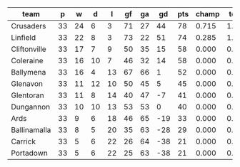 |     team     | p  | w  | d  | l  | gf | ga | gd  | pts | champ | top2  | top3  | top4  |  5-7  | bot4  | bot3  | bot2  |
|--------------|----|----|----|----|----|----|-----|-----|-------|-------|-------|-------|-------|-------|-------|-------|
| Crusaders    | 33 | 24 |  6 |  3 | 71 | 27 |  44 |  78 | 0.715 | 1.000 | 1.000 | 1.000 | 0.000 | 0.000 | 0.000 | 0.000|
| Linfield     | 33 | 22 |  8 |  3 | 73 | 22 |  51 |  74 | 0.285 | 1.000 | 1.000 | 1.000 | 0.000 | 0.000 | 0.000 | 0.000|
| Cliftonville | 33 | 17 |  7 |  9 | 50 | 35 |  15 |  58 | 0.000 | 0.000 | 0.466 | 0.960 | 0.040 | 0.000 | 0.000 | 0.000|
| Coleraine    | 33 | 16 | 10 |  7 | 46 | 32 |  14 |  58 | 0.000 | 0.000 | 0.525 | 0.968 | 0.032 | 0.000 | 0.000 | 0.000|
| Ballymena    | 33 | 16 |  4 | 13 | 67 | 66 |   1 |  52 | 0.000 | 0.000 | 0.010 | 0.072 | 0.928 | 0.000 | 0.000 | 0.000|
| Glenavon     | 33 | 11 | 12 | 10 | 50 | 45 |   5 |  45 | 0.000 | 0.000 | 0.000 | 0.000 | 0.758 | 0.001 | 0.000 | 0.000|
| Glentoran    | 33 | 11 |  8 | 14 | 40 | 47 |  -7 |  41 | 0.000 | 0.000 | 0.000 | 0.000 | 0.612 | 0.018 | 0.000 | 0.000|
| Dungannon    | 33 | 10 | 10 | 13 | 53 | 53 |   0 |  40 | 0.000 | 0.000 | 0.000 | 0.000 | 0.626 | 0.018 | 0.001 | 0.000|
| Ards         | 33 |  9 |  6 | 18 | 46 | 65 | -19 |  33 | 0.000 | 0.000 | 0.000 | 0.000 | 0.004 | 0.964 | 0.196 | 0.001|
| Ballinamalla | 33 |  8 |  5 | 20 | 35 | 63 | -28 |  29 | 0.000 | 0.000 | 0.000 | 0.000 | 0.000 | 0.998 | 0.804 | 0.019|
| Carrick      | 33 |  5 |  6 | 22 | 26 | 64 | -38 |  21 | 0.000 | 0.000 | 0.000 | 0.000 | 0.000 | 1.000 | 1.000 | 0.989|
| Portadown    | 33 |  5 |  6 | 22 | 25 | 63 | -38 |  21 | 0.000 | 0.000 | 0.000 | 0.000 | 0.000 | 1.000 | 1.000 | 0.992|
